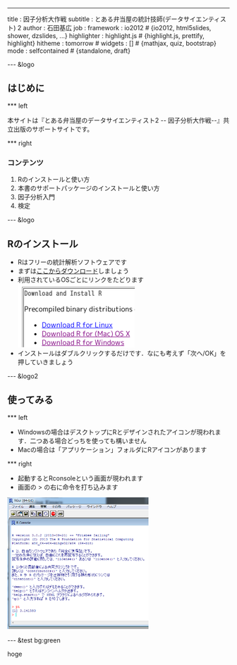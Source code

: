 --- 
title       : 因子分析大作戦
subtitle    : とある弁当屋の統計技師(データサイエンティスト) 2
author      : 石田基広
job         : 
framework   : io2012        # {io2012, html5slides, shower, dzslides, ...}
highlighter : highlight.js  # {highlight.js, prettify, highlight}
hitheme     : tomorrow      # 
widgets     : []            # {mathjax, quiz, bootstrap}
mode        : selfcontained # {standalone, draft}

--- &logo

## はじめに

*** left 

本サイトは『とある弁当屋のデータサイエンティスト2 -- 因子分析大作戦--』共立出版のサポートサイトです。


*** right

### コンテンツ

1. Rのインストールと使い方
2. 本書のサポートパッケージのインストールと使い方
3. 因子分析入門
4. 検定



--- &logo

## Rのインストール

- Rはフリーの統計解析ソフトウェアです
- まずは[ここからダウンロード](http://cran.ism.ac.jp/)しましょう
- 利用されているOSごとにリンクをたどります
![ダウンロード](img/download.png)
- インストールはダブルクリックするだけです．なにも考えず「次へ/OK」を押していきましょう


--- &logo2

## 使ってみる

*** left

- Windowsの場合はデスクトップにRとデザインされたアイコンが現われます．二つある場合どっちを使っても構いません
- Macの場合は「アプリケーション」フォルダにRアイコンがあります

*** right

- 起動するとRconsoleという画面が現われます
- 画面の > の右に命令を打ち込みます

<img src="img/pi.png" alt="Pi" style="width: 320px;"/>



--- &test bg:green 

hoge

<style>
.title-slide {
     background-image: url(assets/img/misaki.png);
     background-repeat: no-repeat ;
     background-position: right center;
   }
</style>

<!-- http://masaboo.cside.com/new_css1/cs_03.htmx -->
